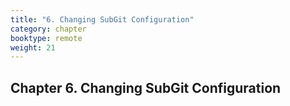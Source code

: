 ```yaml
---
title: "6. Changing SubGit Configuration"
category: chapter
booktype: remote
weight: 21
---
```

## Chapter 6. Changing SubGit Configuration